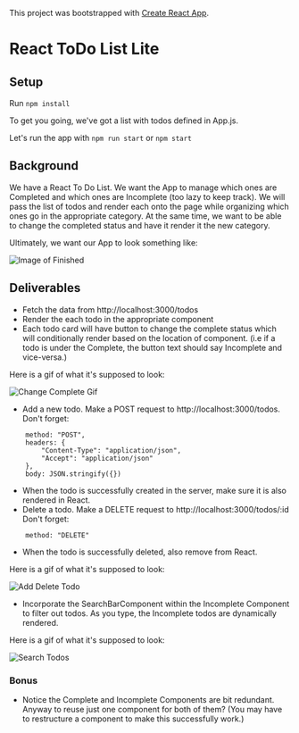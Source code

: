 This project was bootstrapped with [Create React App](https://github.com/facebook/create-react-app).

# React ToDo List Lite

## Setup

Run `npm install`

To get you going, we've got a list with todos defined in App.js.

Let's run the app with `npm run start` or `npm start`

## Background

We have a React To Do List. We want the App to manage which ones are Completed and which ones are Incomplete (too lazy to keep track).
We will pass the list of todos and render each onto the page while organizing which ones go in the appropriate category. At the same time, we want to be able to change the completed status and have it render it the new category.

Ultimately, we want our App to look something like:

![Image of Finished](public/finishedApp.png)

## Deliverables

* Fetch the data from http://localhost:3000/todos
* Render the each todo in the appropriate component
* Each todo card will have button to change the complete status which will conditionally render based on the location of component. (i.e if a todo is under the Complete, the button text should say Incomplete and vice-versa.)

Here is a gif of what it's supposed to look:

![Change Complete Gif](public/ChangingTasks.gif)

* Add a new todo. Make a POST request to http://localhost:3000/todos. 
Don't forget: 
```
    method: "POST",
    headers: {
        "Content-Type": "application/json",
        "Accept": "application/json"
    },
    body: JSON.stringify({})
```
* When the todo is successfully created in the server, make sure it is also rendered in React.
* Delete a todo. Make a DELETE request to http://localhost:3000/todos/:id
Don't forget:
```
    method: "DELETE"
```
* When the todo is successfully deleted, also remove from React.

Here is a gif of what it's supposed to look:

![Add Delete Todo](public/AddDeleteTodo.gif)

* Incorporate the SearchBarComponent within the Incomplete Component to filter out todos. As you type, the Incomplete todos are dynamically rendered. 

Here is a gif of what it's supposed to look:

![Search Todos](public/SearchTodos.gif)

### Bonus

* Notice the Complete and Incomplete Components are bit redundant. Anyway to reuse just one component for both of them? (You may have to restructure a component to make this successfully work.)
